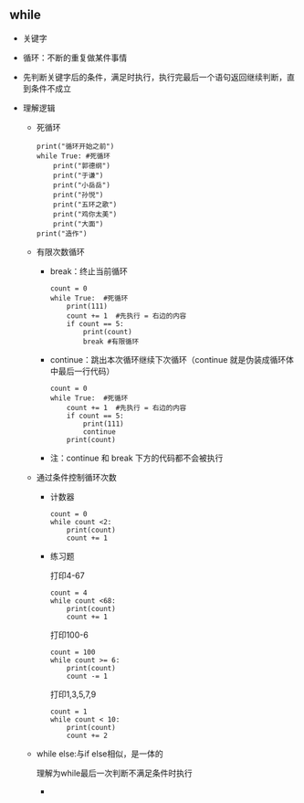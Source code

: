 ## while

+ 关键字

+ 循环：不断的重复做某件事情

+ 先判断关键字后的条件，满足时执行，执行完最后一个语句返回继续判断，直到条件不成立

+ 理解逻辑

  + 死循环

    ```
    print("循环开始之前")
    while True: #死循环
        print("郭德纲")
        print("于谦")
        print("小岳岳")
        print("孙悦")
        print("五环之歌")
        print("鸡你太美")
        print("大面")
    print("造作")
    ```

  + 有限次数循环

    + break：终止当前循环

      ```
      count = 0
      while True:  #死循环
          print(111)
          count += 1  #先执行 = 右边的内容
          if count == 5:
              print(count)
              break #有限循环
      ```

    + continue：跳出本次循环继续下次循环（continue 就是伪装成循环体中最后一行代码）

      ```
      count = 0
      while True:  #死循环
          count += 1  #先执行 = 右边的内容
          if count == 5:
              print(111)
              continue
          print(count)
      ```

    + 注：continue 和 break 下方的代码都不会被执行

  + 通过条件控制循环次数

    + 计数器

      ```
      count = 0
      while count <2:
          print(count)
          count += 1
      ```

    + 练习题

      打印4-67

      ```
      count = 4
      while count <68:
          print(count)
          count += 1
      ```

      打印100-6

      ```
      count = 100
      while count >= 6:
          print(count)
          count -= 1
      ```

      打印1,3,5,7,9

      ```
      count = 1
      while count < 10:
          print(count)
          count += 2
      ```

  + while else:与if else相似，是一体的

    理解为while最后一次判断不满足条件时执行

    + 
